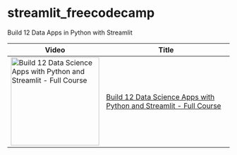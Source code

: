 # streamlit_freecodecamp
Build 12 Data Apps in Python with Streamlit

Video | Title
---|---
<a href="https://youtu.be/JwSS70SZdyM"><img src="http://img.youtube.com/vi/JwSS70SZdyM/0.jpg" alt="Build 12 Data Science Apps with Python and Streamlit - Full Course" title="Build 12 Data Science Apps with Python and Streamlit - Full Course" width="200" /></a> | [Build 12 Data Science Apps with Python and Streamlit - Full Course](https://youtu.be/JwSS70SZdyM)

